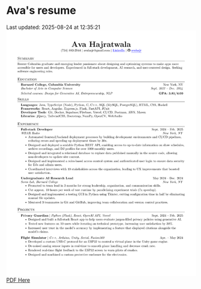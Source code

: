 # Ava's resume
Last updated: 2025-08-24 at 12:35:21
![Resume](./Ava_Hajratwala_resume_2025-08-24.png)
[PDF Here](./Ava_Hajratwala_resume_2025-08-24.pdf)
